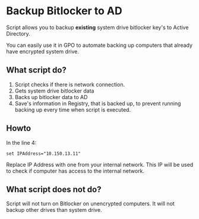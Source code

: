 # Backup Bitlocker to AD

Script allows you to backup **existing** system drive bitlocker key's to Active Directory.

You can easily use it in GPO to automate backing up computers that already have encrypted system drive.

## What script do?

1. Script checks if there is network connection.
2. Gets system drive bitlocker data
3. Backs up bitlocker data to AD
4. Save's information in Registry, that is backed up, to prevent running backing up every time when script is executed.

## Howto

In the line 4:

```
set IPAddress="10.150.13.11"
```

Replace IP Address with one from your internal network. This IP will be used to check if computer has access to the internal network.

## What script does not do?

Script will not turn on Bitlocker on unencrypted computers. It will not backup other drives than system drive.